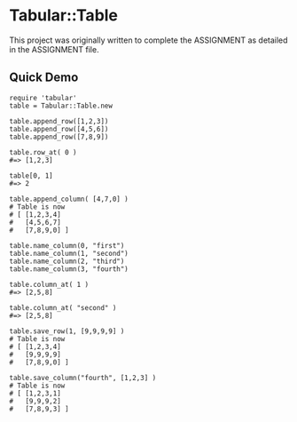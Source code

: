 Tabular::Table
==============

This project was originally written to complete the ASSIGNMENT as detailed in the ASSIGNMENT file.

Quick Demo
----------

    require 'tabular'
    table = Tabular::Table.new

    table.append_row([1,2,3])
    table.append_row([4,5,6])
    table.append_row([7,8,9])

    table.row_at( 0 ) 
    #=> [1,2,3]

    table[0, 1]
    #=> 2

    table.append_column( [4,7,0] )
    # Table is now
    # [ [1,2,3,4]
    #   [4,5,6,7]
    #   [7,8,9,0] ]

    table.name_column(0, "first")
    table.name_column(1, "second")
    table.name_column(2, "third")
    table.name_column(3, "fourth")

    table.column_at( 1 )
    #=> [2,5,8]

    table.column_at( "second" )
    #=> [2,5,8]

    table.save_row(1, [9,9,9,9] )
    # Table is now
    # [ [1,2,3,4]
    #   [9,9,9,9]
    #   [7,8,9,0] ]

    table.save_column("fourth", [1,2,3] )
    # Table is now
    # [ [1,2,3,1]
    #   [9,9,9,2]
    #   [7,8,9,3] ]


